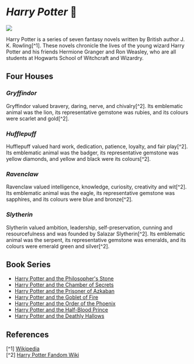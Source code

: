 # **_Harry Potter_** :mage:

![](https://m.media-amazon.com/images/M/MV5BNTU1MzgyMDMtMzBlZS00YzczLThmYWEtMjU3YmFlOWEyMjE1XkEyXkFqcGc@._V1_.jpg)

Harry Potter is a series of seven fantasy novels written by British author J. K. Rowling[^1]. These novels chronicle the lives of the young wizard Harry Potter and his friends Hermione Granger and Ron Weasley, who are all students at Hogwarts School of Witchcraft and Wizardry.

## Four Houses
### _Gryffindor_
Gryffindor valued bravery, daring, nerve, and chivalry[^2]. Its emblematic animal was the lion, its representative gemstone was rubies, and its colours were scarlet and gold[^2].

### _Hufflepuff_
Hufflepuff valued hard work, dedication, patience, loyalty, and fair play[^2]. Its emblematic animal was the badger, its representative gemstone was yellow diamonds, and yellow and black were its colours[^2].

### _Ravenclaw_
Ravenclaw valued intelligence, knowledge, curiosity, creativity and wit[^2]. Its emblematic animal was the eagle, its representative gemstone was sapphires, and its colours were blue and bronze[^2].

### _Slytherin_
Slytherin valued ambition, leadership, self-preservation, cunning and resourcefulness and was founded by Salazar Slytherin[^2]. Its emblematic animal was the serpent, its representative gemstone was emeralds, and its colours were emerald green and silver[^2].

## Book Series
- [Harry Potter and the Philosopher's Stone](https://en.wikipedia.org/wiki/Harry_Potter_and_the_Philosopher%27s_Stone)
- [Harry Potter and the Chamber of Secrets](https://en.wikipedia.org/wiki/Harry_Potter_and_the_Chamber_of_Secrets)
- [Harry Potter and the Prisoner of Azkaban](https://en.wikipedia.org/wiki/Harry_Potter_and_the_Prisoner_of_Azkaban)
- [Harry Potter and the Goblet of Fire](https://en.wikipedia.org/wiki/Harry_Potter_and_the_Goblet_of_Fire)
- [Harry Potter and the Order of the Phoenix](https://en.wikipedia.org/wiki/Harry_Potter_and_the_Order_of_the_Phoenix)
- [Harry Potter and the Half-Blood Prince](https://en.wikipedia.org/wiki/Harry_Potter_and_the_Half-Blood_Prince)
- [Harry Potter and the Deathly Hallows](https://en.wikipedia.org/wiki/Harry_Potter_and_the_Deathly_Hallows)

## References
[^1] [Wikipedia](https://en.wikipedia.org/wiki/Harry_Potter)\
[^2] [Harry Potter Fandom Wiki](https://harrypotter.fandom.com/wiki/Hogwarts_Houses#The_four_Houses_of_Hogwarts)
